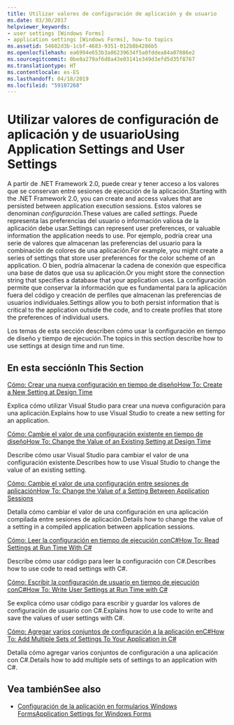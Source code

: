 ```yaml
---
title: Utilizar valores de configuración de aplicación y de usuario
ms.date: 03/30/2017
helpviewer_keywords:
- user settings [Windows Forms]
- application settings [Windows Forms], how-to topics
ms.assetid: 54682d3b-1cbf-4683-9351-012b8b4286b5
ms.openlocfilehash: ea6994e653b3a06239634f5a0fddea84a07086e2
ms.sourcegitcommit: 0be8a279af6d8a43e03141e349d3efd5d35f8767
ms.translationtype: HT
ms.contentlocale: es-ES
ms.lasthandoff: 04/18/2019
ms.locfileid: "59107268"
---
```

# <a name="using-application-settings-and-user-settings"></a><span data-ttu-id="5001e-102">Utilizar valores de configuración de aplicación y de usuario</span><span class="sxs-lookup"><span data-stu-id="5001e-102">Using Application Settings and User Settings</span></span>
<span data-ttu-id="5001e-103">A partir de .NET Framework 2.0, puede crear y tener acceso a los valores que se conservan entre sesiones de ejecución de la aplicación.</span><span class="sxs-lookup"><span data-stu-id="5001e-103">Starting with the .NET Framework 2.0, you can create and access values that are persisted between application execution sessions.</span></span> <span data-ttu-id="5001e-104">Estos valores se denominan *configuración*.</span><span class="sxs-lookup"><span data-stu-id="5001e-104">These values are called *settings*.</span></span> <span data-ttu-id="5001e-105">Puede representa las preferencias del usuario o información valiosa de la aplicación debe usar.</span><span class="sxs-lookup"><span data-stu-id="5001e-105">Settings can represent user preferences, or valuable information the application needs to use.</span></span> <span data-ttu-id="5001e-106">Por ejemplo, podría crear una serie de valores que almacenan las preferencias del usuario para la combinación de colores de una aplicación.</span><span class="sxs-lookup"><span data-stu-id="5001e-106">For example, you might create a series of settings that store user preferences for the color scheme of an application.</span></span> <span data-ttu-id="5001e-107">O bien, podría almacenar la cadena de conexión que especifica una base de datos que usa su aplicación.</span><span class="sxs-lookup"><span data-stu-id="5001e-107">Or you might store the connection string that specifies a database that your application uses.</span></span> <span data-ttu-id="5001e-108">La configuración permite que conservar la información que es fundamental para la aplicación fuera del código y creación de perfiles que almacenan las preferencias de usuarios individuales.</span><span class="sxs-lookup"><span data-stu-id="5001e-108">Settings allow you to both persist information that is critical to the application outside the code, and to create profiles that store the preferences of individual users.</span></span>  
  
 <span data-ttu-id="5001e-109">Los temas de esta sección describen cómo usar la configuración en tiempo de diseño y tiempo de ejecución.</span><span class="sxs-lookup"><span data-stu-id="5001e-109">The topics in this section describe how to use settings at design time and run time.</span></span>  
  
## <a name="in-this-section"></a><span data-ttu-id="5001e-110">En esta sección</span><span class="sxs-lookup"><span data-stu-id="5001e-110">In This Section</span></span>  
 [<span data-ttu-id="5001e-111">Cómo: Crear una nueva configuración en tiempo de diseño</span><span class="sxs-lookup"><span data-stu-id="5001e-111">How To: Create a New Setting at Design Time</span></span>](how-to-create-a-new-setting-at-design-time.md)  
  
 <span data-ttu-id="5001e-112">Explica cómo utilizar Visual Studio para crear una nueva configuración para una aplicación.</span><span class="sxs-lookup"><span data-stu-id="5001e-112">Explains how to use Visual Studio to create a new setting for an application.</span></span>  
  
 [<span data-ttu-id="5001e-113">Cómo: Cambie el valor de una configuración existente en tiempo de diseño</span><span class="sxs-lookup"><span data-stu-id="5001e-113">How To: Change the Value of an Existing Setting at Design Time</span></span>](how-to-change-the-value-of-an-existing-setting-at-design-time.md)  
  
 <span data-ttu-id="5001e-114">Describe cómo usar Visual Studio para cambiar el valor de una configuración existente.</span><span class="sxs-lookup"><span data-stu-id="5001e-114">Describes how to use Visual Studio to change the value of an existing setting.</span></span>  
  
 [<span data-ttu-id="5001e-115">Cómo: Cambie el valor de una configuración entre sesiones de aplicación</span><span class="sxs-lookup"><span data-stu-id="5001e-115">How To: Change the Value of a Setting Between Application Sessions</span></span>](how-to-change-the-value-of-a-setting-between-application-sessions.md)  
  
 <span data-ttu-id="5001e-116">Detalla cómo cambiar el valor de una configuración en una aplicación compilada entre sesiones de aplicación.</span><span class="sxs-lookup"><span data-stu-id="5001e-116">Details how to change the value of a setting in a compiled application between application sessions.</span></span>  
  
 [<span data-ttu-id="5001e-117">Cómo: Leer la configuración en tiempo de ejecución conC#</span><span class="sxs-lookup"><span data-stu-id="5001e-117">How To: Read Settings at Run Time With C#</span></span>](how-to-read-settings-at-run-time-with-csharp.md)  
  
 <span data-ttu-id="5001e-118">Describe cómo usar código para leer la configuración con C#.</span><span class="sxs-lookup"><span data-stu-id="5001e-118">Describes how to use code to read settings with C#.</span></span>  
  
 [<span data-ttu-id="5001e-119">Cómo: Escribir la configuración de usuario en tiempo de ejecución conC#</span><span class="sxs-lookup"><span data-stu-id="5001e-119">How To: Write User Settings at Run Time with C#</span></span>](how-to-write-user-settings-at-run-time-with-csharp.md)  
  
 <span data-ttu-id="5001e-120">Se explica cómo usar código para escribir y guardar los valores de configuración de usuario con C#.</span><span class="sxs-lookup"><span data-stu-id="5001e-120">Explains how to use code to write and save the values of user settings with C#.</span></span>  
  
 [<span data-ttu-id="5001e-121">Cómo: Agregar varios conjuntos de configuración a la aplicación enC#</span><span class="sxs-lookup"><span data-stu-id="5001e-121">How To: Add Multiple Sets of Settings To Your Application in C#</span></span>](how-to-add-multiple-sets-of-settings-to-your-application-in-csharp.md)  
  
 <span data-ttu-id="5001e-122">Detalla cómo agregar varios conjuntos de configuración a una aplicación con C#.</span><span class="sxs-lookup"><span data-stu-id="5001e-122">Details how to add multiple sets of settings to an application with C#.</span></span>  
  
## <a name="see-also"></a><span data-ttu-id="5001e-123">Vea también</span><span class="sxs-lookup"><span data-stu-id="5001e-123">See also</span></span>

- [<span data-ttu-id="5001e-124">Configuración de la aplicación en formularios Windows Forms</span><span class="sxs-lookup"><span data-stu-id="5001e-124">Application Settings for Windows Forms</span></span>](application-settings-for-windows-forms.md)

